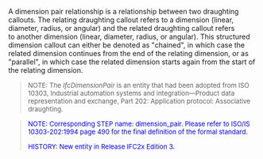 ﻿A dimension pair relationship is a relationship between two draughting callouts. The relating draughting callout refers to a dimension (linear, diameter, radius, or angular) and the related draughting callout refers to&nbsp;another dimension (linear, diameter, radius, or angular). This structured dimension callout can either be denoted as "chained", in which case the related dimension continues from the end of the relating dimension, or as "parallel", in which case the related dimension starts again from the start of the relating dimension.

> <font size="-1">NOTE: The <i>IfcDimensionPair</i>
is an entity that had been adopted from ISO 10303, Industrial
automation systems and integration&mdash;Product data
representation and exchange, Part 202: Application protocol:
Associative draughting.</font>
> 


> <font color="#0000ff" size="-1"> NOTE:
Corresponding STEP name: dimension_pair. Please refer
to ISO/IS 10303-202:1994 page 490 for the final definition of the
formal standard. </font>
> 
> <font size="-1"><font color="#0000ff">HISTORY:
New entity in Release IFC2x Edition 3.</font> </font>
>